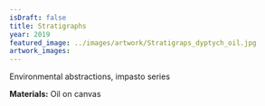```yaml
---
isDraft: false
title: Stratigraphs
year: 2019
featured_image: ../images/artwork/Stratigraps_dyptych_oil.jpg
artwork_images: 
---
```


Environmental abstractions, impasto series
  
**Materials:** Oil on canvas